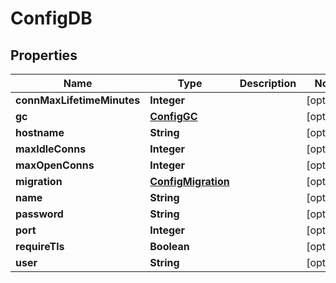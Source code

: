 

# ConfigDB


## Properties

| Name | Type | Description | Notes |
|------------ | ------------- | ------------- | -------------|
|**connMaxLifetimeMinutes** | **Integer** |  |  [optional] |
|**gc** | [**ConfigGC**](ConfigGC.md) |  |  [optional] |
|**hostname** | **String** |  |  [optional] |
|**maxIdleConns** | **Integer** |  |  [optional] |
|**maxOpenConns** | **Integer** |  |  [optional] |
|**migration** | [**ConfigMigration**](ConfigMigration.md) |  |  [optional] |
|**name** | **String** |  |  [optional] |
|**password** | **String** |  |  [optional] |
|**port** | **Integer** |  |  [optional] |
|**requireTls** | **Boolean** |  |  [optional] |
|**user** | **String** |  |  [optional] |



